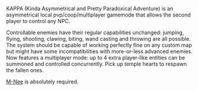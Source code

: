 KAPPA (Kinda Asymmetrical and Pretty Paradoxical Adventure) is an asymmetrical local pvp/coop/multiplayer gamemode that allows the second player to control any NPC.

Controllable enemies have their regular capabilities unchanged: jumping, flying, shooting, clawing, biting, wand casting and throwing are all possible. The system should be capable of working perfectly fine on any custom map but might have some incompatibilities with more-or-less advanced enemies. Now features a multiplayer mode: up to 4 extra player-like entities can be summoned and controlled concurrently. Pick up temple hearts to respawn the fallen ones.

[M-Nee](https://github.com/re-coilless/mnee) is absolutely required.
